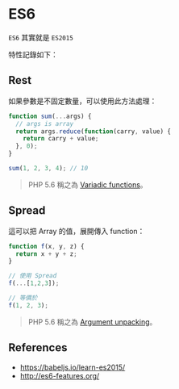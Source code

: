 # ES6

`ES6` 其實就是 `ES2015`

特性記錄如下：

## Rest

如果參數是不固定數量，可以使用此方法處理：

```javascript
function sum(...args) {
  // args is array
  return args.reduce(function(carry, value) {
    return carry + value;
  }, 0);
}

sum(1, 2, 3, 4); // 10
```

> PHP 5.6 稱之為 [Variadic functions](/pdl/php/5.6.md#variadic-functions)。

## Spread

這可以把 Array 的值，展開傳入 function：

```javascript
function f(x, y, z) {
  return x + y + z;
}

// 使用 Spread
f(...[1,2,3]);

// 等價於
f(1, 2, 3);
```

> PHP 5.6 稱之為 [Argument unpacking](/pdl/php/5.6.md#argument-unpacking)。

## References

* https://babeljs.io/learn-es2015/
* http://es6-features.org/
